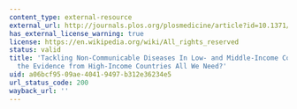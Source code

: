 ```yaml
---
content_type: external-resource
external_url: http://journals.plos.org/plosmedicine/article?id=10.1371/journal.pmed.1001377
has_external_license_warning: true
license: https://en.wikipedia.org/wiki/All_rights_reserved
status: valid
title: 'Tackling Non-Communicable Diseases In Low- and Middle-Income Countries: Is
  the Evidence from High-Income Countries All We Need?'
uid: a06bcf95-09ae-4041-9497-b312e36234e5
url_status_code: 200
wayback_url: ''
---
```

